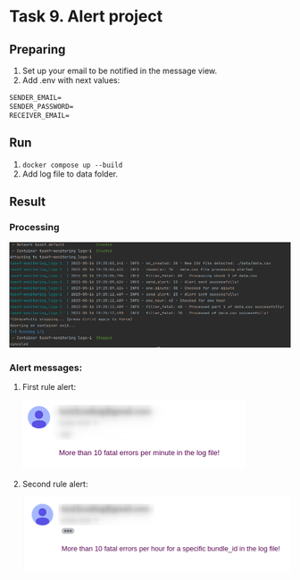 # Task 9. Alert project

## Preparing
1. Set up your email to be notified in the message view.
2. Add .env with next values:
```
SENDER_EMAIL=
SENDER_PASSWORD=
RECEIVER_EMAIL=
```

## Run

1. ```docker compose up --build```
2. Add log file to data folder.

## Result

### Processing

![img_2.png](images%2Fimg_2.png)

### Alert messages:
1. First rule alert:

    ![img_3.png](images%2Fimg_3.png)

2. Second rule alert:

    ![img.png](images%2Fimg.png)